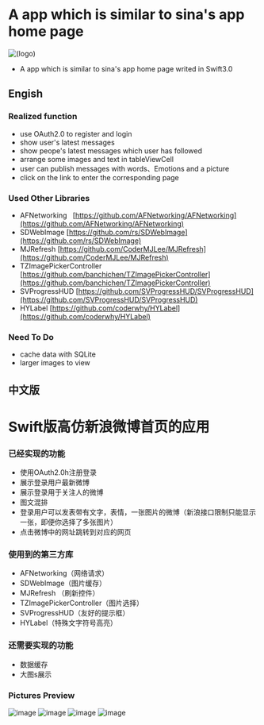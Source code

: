 # A app which is similar to sina's app home page
![(logo)](https://github.com/CoderYQ/NewWeibo/blob/master/ScreenImages/05.png)
* A app which is similar to sina's app home page writed in Swift3.0

## Engish

### Realized function
* use OAuth2.0 to register and login
* show user's latest messages
* show peope's latest messages which user has followed
* arrange some images and text in tableViewCell
* user can publish messages with words、Emotions and a picture
* click on the link to enter the corresponding page

###  Used Other Libraries
* AFNetworking   [https://github.com/AFNetworking/AFNetworking](https://github.com/AFNetworking/AFNetworking)
* SDWebImage  [https://github.com/rs/SDWebImage](https://github.com/rs/SDWebImage)
* MJRefresh  [https://github.com/CoderMJLee/MJRefresh](https://github.com/CoderMJLee/MJRefresh)
* TZImagePickerController  [https://github.com/banchichen/TZImagePickerController](https://github.com/banchichen/TZImagePickerController)
* SVProgressHUD  [https://github.com/SVProgressHUD/SVProgressHUD](https://github.com/SVProgressHUD/SVProgressHUD)
* HYLabel  [https://github.com/coderwhy/HYLabel](https://github.com/coderwhy/HYLabel)

### Need To Do
* cache data with SQLite
* larger images to view

## 中文版

# Swift版高仿新浪微博首页的应用

### 已经实现的功能
* 使用OAuth2.0h注册登录
* 展示登录用户最新微博
* 展示登录用于关注人的微博
* 图文混排
* 登录用户可以发表带有文字，表情，一张图片的微博（新浪接口限制只能显示一张，即便你选择了多张图片）
* 点击微博中的网址跳转到对应的网页

### 使用到的第三方库
* AFNetworking（网络请求）
* SDWebImage（图片缓存）
* MJRefresh （刷新控件）
* TZImagePickerController（图片选择）
* SVProgressHUD（友好的提示框）
* HYLabel（特殊文字符号高亮）

### 还需要实现的功能
* 数据缓存
* 大图s展示

### Pictures Preview
![image](https://github.com/CoderYQ/NewWeibo/blob/master/ScreenImages/01.png)
![image](https://github.com/CoderYQ/NewWeibo/blob/master/ScreenImages/02.png)
![image](https://github.com/CoderYQ/NewWeibo/blob/master/ScreenImages/03.png)
![image](https://github.com/CoderYQ/NewWeibo/blob/master/ScreenImages/04.png)
